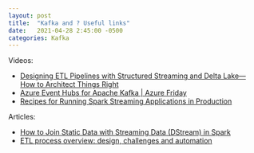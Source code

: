 ```yaml
---
layout: post
title:  "Kafka and ? Useful links"
date:   2021-04-28 2:45:00 -0500
categories: Kafka
---
```

Videos:
- [Designing ETL Pipelines with Structured Streaming and Delta Lake— How to Architect Things Right](https://www.youtube.com/watch?v=eOhAzjf__iQ&ab_channel=Databricks)
- [Azure Event Hubs for Apache Kafka | Azure Friday](https://www.youtube.com/watch?v=m3UEDhVYc-Q&t=751s&ab_channel=MicrosoftDeveloper)
- [Recipes for Running Spark Streaming Applications in Production](https://databricks.com/session/recipes-for-running-spark-streaming-applications-in-production)

Articles:
- [How to Join Static Data with Streaming Data (DStream) in Spark](https://hadoopsters.com/2017/11/26/how-to-join-static-data-with-streaming-data-dstream-in-spark/)
- [ETL process overview: design, challenges and automation](https://www.keboola.com/blog/etl-process-overview)
